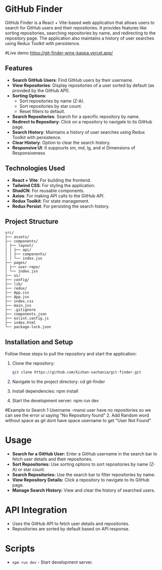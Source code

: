# GitHub Finder

GitHub Finder is a React + Vite-based web application that allows users to search for GitHub users and their repositories. It provides features like sorting repositories, searching repositories by name, and redirecting to the repository page. The application also maintains a history of user searches using Redux Toolkit with persistence.

#Live demo
https://git-finder-wine-kappa.vercel.app/

## Features

- **Search GitHub Users**: Find GitHub users by their username.
- **View Repositories**: Display repositories of a user sorted by default (as provided by the GitHub API).
- **Sorting Options**:
  - Sort repositories by name (Z-A).
  - Sort repositories by star count.
  - Reset filters to default.
- **Search Repositories**: Search for a specific repository by name.
- **Redirect to Repository**: Click on a repository to navigate to its GitHub page.
- **Search History**: Maintains a history of user searches using Redux Toolkit with persistence.
- **Clear History**: Option to clear the search history.
- **Responsive UI**: It suppourts sm, md, lg, and xl Dimensions of Responsiveness 

## Technologies Used

- **React + Vite**: For building the frontend.
- **Tailwind CSS**: For styling the application.
- **ShadCN**: For reusable components.
- **Axios**: For making API calls to the GitHub API.
- **Redux Toolkit**: For state management.
- **Redux Persist**: For persisting the search history.

## Project Structure
```
src/
├── assets/
├── components/
│ ├── layout/
│ │ ├── api/
│ │ ├── components/
│ │ └── index.jsx
├── pages/
│ ├── user-repo/
│ └── index.jsx
├── ui/
├── config/
├── lib/
├── redux/
├── App.css
├── App.jsx
├── index.css
├── main.jsx
├── .gitignore
├── components.json
├── eslint.config.js
├── index.html
└── package-lock.json
```


## Installation and Setup

Follow these steps to pull the repository and start the application:

1. Clone the repository:
   ```bash
   git clone https://github.com/kishan-sachania/git-finder.git

2. Navigate to the project directory:
  cd git-finder

3. Install dependencies:
  npm install

4. Start the development server:
  npm run dev


#Example to Search 
1 Username -mansi 
    user have no repositories so we can see the    error ui saying "No Repository found"
2. Add Random word without space as git dont have space username to get "User Not Found"

# Usage
- **Search for a GitHub User:** Enter a GitHub username in the search bar to fetch user details and their repositories.
- **Sort Repositories:** Use sorting options to sort repositories by name (Z-A) or star count.
- **Search Repositories:** Use the search bar to filter repositories by name.
- **View Repository Details:** Click a repository to navigate to its GitHub page.
- **Manage Search History:** View and clear the history of searched users.

# API Integration
- Uses the GitHub API to fetch user details and repositories.
- Repositories are sorted by default based on API response.

# Scripts
- `npm run dev` - Start development server.
